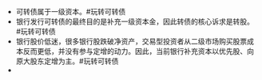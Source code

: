 - 可转债属于一级资本。#玩转可转债
- 银行发行可转债的最终目的是补充一级资本金，因此转债的核心诉求是转股。#玩转可转债
- 银行股价低迷，很多银行股跌破净资产，交易型投资者从二级市场购买股票成本反而更低，并没有参与定增的动力。因此，当前银行补充资本以优先股、向原大股东定增为主。#玩转可转债
-